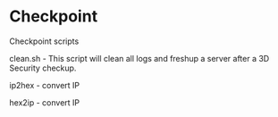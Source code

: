 # Checkpoint
Checkpoint scripts

clean.sh - This script will clean all logs and freshup a server after a 3D Security checkup.

ip2hex - convert IP

hex2ip - convert IP
